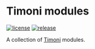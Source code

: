 # Timoni modules

[![license](https://img.shields.io/github/license/lion7/modules.svg)](https://github.com/lion7/modules/blob/main/LICENSE)
[![release](https://img.shields.io/github/release/lion7/modules/all.svg)](https://github.com/lion7/modules/releases)

A collection of [Timoni](https://timoni.sh) modules.
